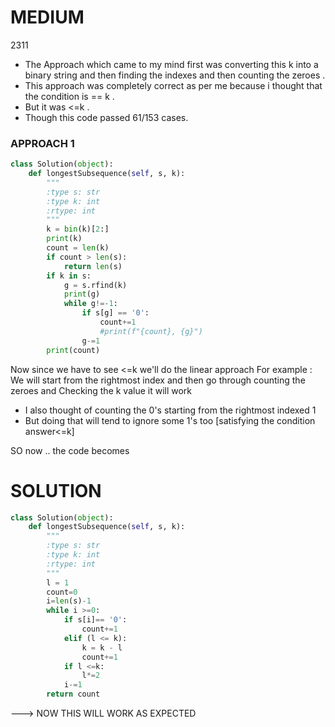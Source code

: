 # MEDIUM
2311

* The Approach which came to my mind first was converting this k into a binary string and then finding the indexes and then counting 
the zeroes . 
* This approach was completely correct as per me because i thought that the condition is == k .
* But it was <=k .
* Though this code passed 61/153 cases.

### APPROACH 1
```PYTHON
class Solution(object):
    def longestSubsequence(self, s, k):
        """
        :type s: str
        :type k: int
        :rtype: int
        """
        k = bin(k)[2:]
        print(k)
        count = len(k)
        if count > len(s):
            return len(s)
        if k in s:
            g = s.rfind(k)
            print(g)
            while g!=-1:
                if s[g] == '0':
                    count+=1
                    #print(f"{count}, {g}")
                g-=1
        print(count)
```

Now since we have to see <=k we'll do the linear approach 
For example :
We will start from the rightmost index and then go through counting the zeroes and Checking the k value it will work
* I also thought of counting the 0's starting from the rightmost indexed 1
* But doing that will tend to ignore some 1's too [satisfying the condition answer<=k]

SO now .. the code becomes

# SOLUTION
```python
class Solution(object):
    def longestSubsequence(self, s, k):
        """
        :type s: str
        :type k: int
        :rtype: int
        """
        l = 1
        count=0
        i=len(s)-1
        while i >=0:
            if s[i]== '0':
                count+=1
            elif (l <= k):
                k = k - l
                count+=1
            if l <=k:
                l*=2
            i-=1
        return count
```

 --->  NOW THIS WILL WORK AS EXPECTED

